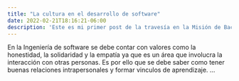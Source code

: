 ```yaml
---
title: "La cultura en el desarrollo de software"
date: 2022-02-21T18:16:21-06:00
description: 'Este es mi primer post de la travesía en la Misión de Backend con Node JS de Launch X.'
---
```


En la Ingeniería de software se debe contar con valores como la honestidad, la solidaridad y la empatía ya que es un área que involucra la interacción con otras personas. Es por ello que se debe saber como tener buenas relaciones intrapersonales y formar vinculos de aprendizaje.
...

